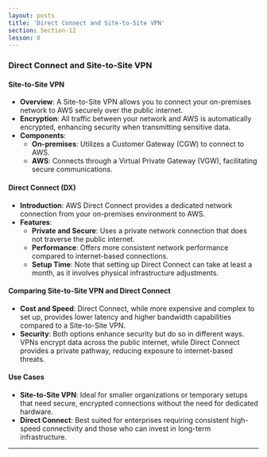 ```yaml
---
layout: posts
title: 'Direct Connect and Site-to-Site VPN'
section: Section-12
lesson: 8
---
```


### Direct Connect and Site-to-Site VPN

#### Site-to-Site VPN

- **Overview**: A Site-to-Site VPN allows you to connect your on-premises network to AWS securely over the public internet.
- **Encryption**: All traffic between your network and AWS is automatically encrypted, enhancing security when transmitting sensitive data.
- **Components**:
  - **On-premises**: Utilizes a Customer Gateway (CGW) to connect to AWS.
  - **AWS**: Connects through a Virtual Private Gateway (VGW), facilitating secure communications.

<!-- pagebreak -->

#### Direct Connect (DX)

- **Introduction**: AWS Direct Connect provides a dedicated network connection from your on-premises environment to AWS.
- **Features**:
  - **Private and Secure**: Uses a private network connection that does not traverse the public internet.
  - **Performance**: Offers more consistent network performance compared to internet-based connections.
  - **Setup Time**: Note that setting up Direct Connect can take at least a month, as it involves physical infrastructure adjustments.

<!-- pagebreak -->

#### Comparing Site-to-Site VPN and Direct Connect

- **Cost and Speed**: Direct Connect, while more expensive and complex to set up, provides lower latency and higher bandwidth capabilities compared to a Site-to-Site VPN.
- **Security**: Both options enhance security but do so in different ways. VPNs encrypt data across the public internet, while Direct Connect provides a private pathway, reducing exposure to internet-based threats.

<!-- pagebreak -->

#### Use Cases

- **Site-to-Site VPN**: Ideal for smaller organizations or temporary setups that need secure, encrypted connections without the need for dedicated hardware.
- **Direct Connect**: Best suited for enterprises requiring consistent high-speed connectivity and those who can invest in long-term infrastructure.

---
